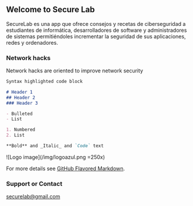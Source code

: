 ## Welcome to Secure Lab

SecureLab es una app que ofrece consejos y recetas de ciberseguridad a estudiantes de informática, desarrolladores de software y administradores de sistemas permitiéndoles incrementar la seguridad de sus aplicaciones, redes y ordenadores. 

### Network hacks

Network hacks are oriented to improve network security 

```markdown
Syntax highlighted code block

# Header 1
## Header 2
### Header 3

- Bulleted
- List

1. Numbered
2. List

**Bold** and _Italic_ and `Code` text
```

![Logo image](/img/logoazul.png =250x)




For more details see [GitHub Flavored Markdown](https://guides.github.com/features/mastering-markdown/).


### Support or Contact

securelab@gmail.com
